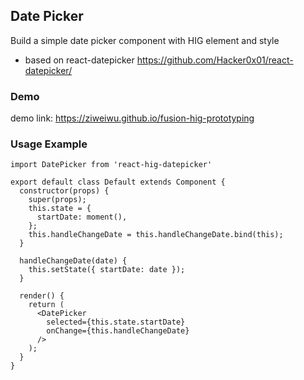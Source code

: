 ## Date Picker
Build a simple date picker component with HIG element and style
- based on react-datepicker https://github.com/Hacker0x01/react-datepicker/

### Demo
demo link: https://ziweiwu.github.io/fusion-hig-prototyping

### Usage Example
```
import DatePicker from 'react-hig-datepicker'

export default class Default extends Component {
  constructor(props) {
    super(props);
    this.state = {
      startDate: moment(),
    };
    this.handleChangeDate = this.handleChangeDate.bind(this);
  }

  handleChangeDate(date) {
    this.setState({ startDate: date });
  }

  render() {
    return (
      <DatePicker
        selected={this.state.startDate}
        onChange={this.handleChangeDate}
      />
    );
  }
}
```
